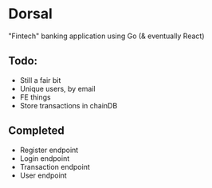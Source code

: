 # Dorsal

"Fintech" banking application using Go (& eventually React)

## Todo:
- Still a fair bit
- Unique users, by email
- FE things
- Store transactions in chainDB

## Completed
- Register endpoint
- Login endpoint
- Transaction endpoint
- User endpoint